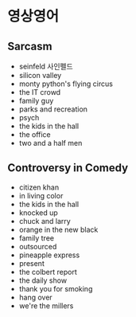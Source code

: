 영상영어
===

Sarcasm
---
- seinfeld 사인펠드
- silicon valley
- monty python's flying circus
- the IT crowd
- family guy
- parks and recreation
- psych
- the kids in the hall
- the office
- two and a half men

Controversy in Comedy
---
- citizen khan
- in living color
- the kids in the hall
- knocked up
- chuck and larry
- orange in the new black
- family tree
- outsourced
- pineapple express
- present
- the colbert report
- the daily show
- thank you for smoking
- hang over
- we're the millers